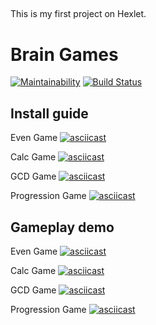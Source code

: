 ##
This is my first project on Hexlet.

# Brain Games

[![Maintainability](https://api.codeclimate.com/v1/badges/f95c25021969a94fc237/maintainability)](https://codeclimate.com/github/aldarg/project-lvl1-s508/maintainability)
[![Build Status](https://travis-ci.org/aldarg/project-lvl1-s508.svg?branch=master)](https://travis-ci.org/aldarg/project-lvl1-s508)

## Install guide

Even Game
[![asciicast](https://asciinema.org/a/pGSKMDkYHESFWHjXloRpjObpq.svg)](https://asciinema.org/a/pGSKMDkYHESFWHjXloRpjObpq)

Calc Game
[![asciicast](https://asciinema.org/a/pliC6WCA86elPyYt0cvCTioak.svg)](https://asciinema.org/a/pliC6WCA86elPyYt0cvCTioak)

GCD Game
[![asciicast](https://asciinema.org/a/6Gi6Kd6DgOLfN0NDaBxLreVy5.svg)](https://asciinema.org/a/6Gi6Kd6DgOLfN0NDaBxLreVy5)

Progression Game
[![asciicast](https://asciinema.org/a/h4DH5ZrsD1f8toGEdpjZJbXTh.svg)](https://asciinema.org/a/h4DH5ZrsD1f8toGEdpjZJbXTh)

## Gameplay demo

Even Game
[![asciicast](https://asciinema.org/a/BxSBFq7sgy24sQWHVNBtlDCkX.svg)](https://asciinema.org/a/BxSBFq7sgy24sQWHVNBtlDCkX)

Calc Game
[![asciicast](https://asciinema.org/a/wMhzOpeTeUQVHDl5pt4OYHoXW.svg)](https://asciinema.org/a/wMhzOpeTeUQVHDl5pt4OYHoXW)

GCD Game
[![asciicast](https://asciinema.org/a/Ae8qROXQQbshGudE9SW3Ab5ES.svg)](https://asciinema.org/a/Ae8qROXQQbshGudE9SW3Ab5ES)

Progression Game
[![asciicast](https://asciinema.org/a/OTUgh7d9rKZaerF0xFa1TMkK1.svg)](https://asciinema.org/a/OTUgh7d9rKZaerF0xFa1TMkK1)